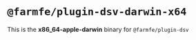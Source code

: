 # `@farmfe/plugin-dsv-darwin-x64`

This is the **x86_64-apple-darwin** binary for `@farmfe/plugin-dsv`

